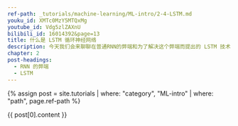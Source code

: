 ```yaml
---
ref-path: _tutorials/machine-learning/ML-intro/2-4-LSTM.md
youku_id: XMTc0MzY5MTQxMg
youtube_id: Vdg5zlZAXnU
bilibili_id: 16014392&page=13
title: 什么是 LSTM 循环神经网络
description: 今天我们会来聊聊在普通RNN的弊端和为了解决这个弊端而提出的 LSTM 技术. LSTM 是 long-short term memory 的简称, 中文叫做 长短期记忆. 是当下最流行的 RNN 形式之一.
chapter: 2
post-headings:
  - RNN 的弊端
  - LSTM
---
```


{% assign post = site.tutorials | where: "category", "ML-intro" | where: "path", page.ref-path %}

{{ post[0].content }}